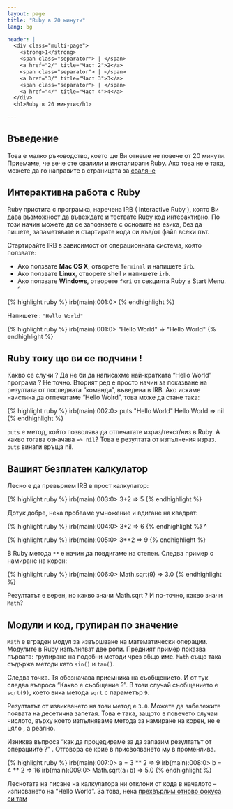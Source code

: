 ```yaml
---
layout: page
title: "Ruby в 20 минути"
lang: bg

header: |
  <div class="multi-page">
    <strong>1</strong>
    <span class="separator"> | </span>
    <a href="2/" title="Част 2">2</a>
    <span class="separator"> | </span>
    <a href="3/" title="Част 3">3</a>
    <span class="separator"> | </span>
    <a href="4/" title="Част 4">4</a>
  </div>
  <h1>Ruby в 20 минути</h1>

---
```


## Въведение

Това е малко ръководство, което ще Ви отнеме не повече от 20 минути.
Приемаме, че вече сте свалили и инсталирали Ruby. Ако това не е така,
можете да го направите в страницата за [сваляне](/bg/downloads/)

## Интерактивна работа с Ruby

Ruby пристига с програмка, наречена IRB ( Interactive Ruby ), която Ви
дава възможност да въвеждате и тествате Ruby код интерактивно. По този
начин можете да се запознаете с основите на езика, без да пишете,
запаметявате и стартирате кода си във/от файл всеки път.

Стартирайте IRB в зависимост от операционната система, която ползвате:

* Ако ползвате **Mac OS X**, отворете `Terminal` и напишете `irb`.
* Ако ползвате **Linux**, отворете shell и напишете `irb`.
* Ако ползвате **Windows**, отвoрете `fxri` от секцията Ruby в Start
  Menu.
^

{% highlight ruby %}
irb(main):001:0>
{% endhighlight %}

Напишете : `"Hello World"`

{% highlight ruby %}
irb(main):001:0> "Hello World"
=> "Hello World"
{% endhighlight %}

## Ruby току що ви се подчини !

Какво се случи ? Да не би да написахме най-кратката “Hello World”
програма ? Не точно. Вторият ред е просто начин за показване на
резултата от последната “команда”, въведена в IRB. Ако искаме наистина
да отпечатаме “Hello Wolrd”, това може да стане така:

{% highlight ruby %}
irb(main):002:0> puts "Hello World"
Hello World
=> nil
{% endhighlight %}

`puts` е метод, който позволява да отпечатате израз/текст/низ в Ruby. А
какво тогава означава `=> nil`? Това е резултата от изпълнения израз.
`puts` винаги връща nil.

## Вашият безплатен калкулатор

Лесно е да превърнем IRB в прост калкулатор:

{% highlight ruby %}
irb(main):003:0> 3+2
=> 5
{% endhighlight %}

Дотук добре, нека пробваме умножение и вдигане на квадрат:

{% highlight ruby %}
irb(main):004:0> 3*2
=> 6
{% endhighlight %}
^

{% highlight ruby %}
irb(main):005:0> 3**2
=> 9
{% endhighlight %}

В Ruby метода `**` е начин да повдигаме на степен. Следва пример с
намиране на корен:

{% highlight ruby %}
irb(main):006:0> Math.sqrt(9)
=> 3.0
{% endhighlight %}

Резултатът е верен, но какво значи Math.sqrt ? И по-точно, какво значи
`Math`?

## Модули и код, групиран по значение

`Math` е вграден модул за извършване на математически операции. Модулите
в Ruby изпълняват две роли. Предният пример показва първата: групиране
на подобни методи чрез общо име. `Math` също така съдържа методи като
`sin()` и `tan()`.

Следва точка. Тя обозначава приемника на съобщението. И от тук следва
въпроса “Какво е съобщение ?”. В този случай съобщението е `sqrt(9)`,
което вика метода `sqrt` с параметър `9`.

Резултатът от извикването на този метод е `3.0`. Можете да забележите
появата на десетична запетая. Това е така, защото в повечето случаи
числото, върху което изпълняваме метода за намиране на корен, не е цяло
, а реално.

Изниква въпроса “как да процедираме за да запазим резултатът от
операциите ?” . Отговора се крие в присвояването му в променлива.

{% highlight ruby %}
irb(main):007:0> a = 3 ** 2
=> 9
irb(main):008:0> b = 4 ** 2
=> 16
irb(main):009:0> Math.sqrt(a+b)
=> 5.0
{% endhighlight %}

Леснотата на писане на калкулатора ни отклони от кода в началото –
изписването на “Hello World”. За това, нека [прехвърлим отново фокуса си
там](2/)

